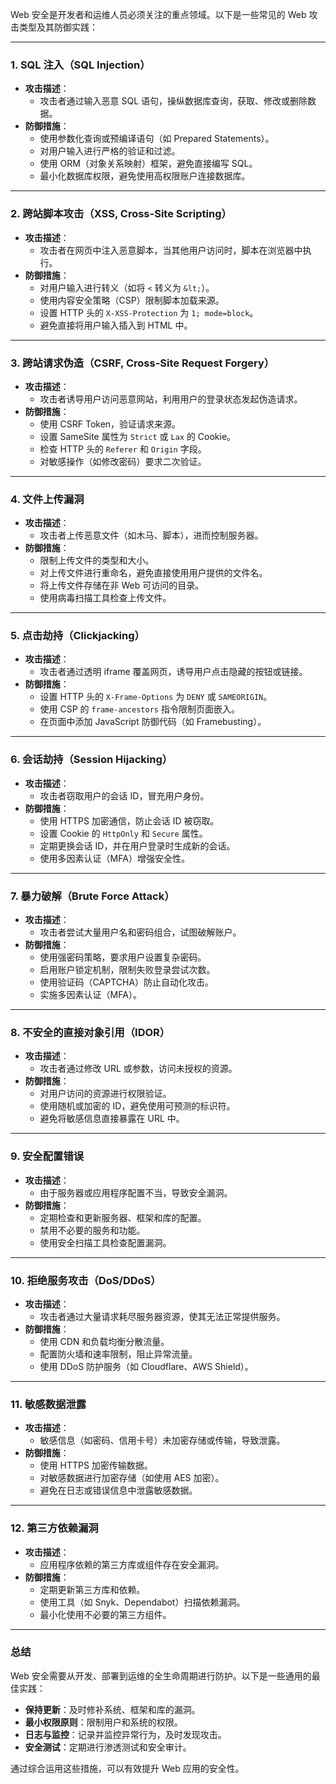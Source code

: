 Web 安全是开发者和运维人员必须关注的重点领域。以下是一些常见的 Web 攻击类型及其防御实践：

---

### 1. **SQL 注入（SQL Injection）**
- **攻击描述**：
  - 攻击者通过输入恶意 SQL 语句，操纵数据库查询，获取、修改或删除数据。
- **防御措施**：
  - 使用参数化查询或预编译语句（如 Prepared Statements）。
  - 对用户输入进行严格的验证和过滤。
  - 使用 ORM（对象关系映射）框架，避免直接编写 SQL。
  - 最小化数据库权限，避免使用高权限账户连接数据库。

---

### 2. **跨站脚本攻击（XSS, Cross-Site Scripting）**
- **攻击描述**：
  - 攻击者在网页中注入恶意脚本，当其他用户访问时，脚本在浏览器中执行。
- **防御措施**：
  - 对用户输入进行转义（如将 `<` 转义为 `&lt;`）。
  - 使用内容安全策略（CSP）限制脚本加载来源。
  - 设置 HTTP 头的 `X-XSS-Protection` 为 `1; mode=block`。
  - 避免直接将用户输入插入到 HTML 中。

---

### 3. **跨站请求伪造（CSRF, Cross-Site Request Forgery）**
- **攻击描述**：
  - 攻击者诱导用户访问恶意网站，利用用户的登录状态发起伪造请求。
- **防御措施**：
  - 使用 CSRF Token，验证请求来源。
  - 设置 SameSite 属性为 `Strict` 或 `Lax` 的 Cookie。
  - 检查 HTTP 头的 `Referer` 和 `Origin` 字段。
  - 对敏感操作（如修改密码）要求二次验证。

---

### 4. **文件上传漏洞**
- **攻击描述**：
  - 攻击者上传恶意文件（如木马、脚本），进而控制服务器。
- **防御措施**：
  - 限制上传文件的类型和大小。
  - 对上传文件进行重命名，避免直接使用用户提供的文件名。
  - 将上传文件存储在非 Web 可访问的目录。
  - 使用病毒扫描工具检查上传文件。

---

### 5. **点击劫持（Clickjacking）**
- **攻击描述**：
  - 攻击者通过透明 iframe 覆盖网页，诱导用户点击隐藏的按钮或链接。
- **防御措施**：
  - 设置 HTTP 头的 `X-Frame-Options` 为 `DENY` 或 `SAMEORIGIN`。
  - 使用 CSP 的 `frame-ancestors` 指令限制页面嵌入。
  - 在页面中添加 JavaScript 防御代码（如 Framebusting）。

---

### 6. **会话劫持（Session Hijacking）**
- **攻击描述**：
  - 攻击者窃取用户的会话 ID，冒充用户身份。
- **防御措施**：
  - 使用 HTTPS 加密通信，防止会话 ID 被窃取。
  - 设置 Cookie 的 `HttpOnly` 和 `Secure` 属性。
  - 定期更换会话 ID，并在用户登录时生成新的会话。
  - 使用多因素认证（MFA）增强安全性。

---

### 7. **暴力破解（Brute Force Attack）**
- **攻击描述**：
  - 攻击者尝试大量用户名和密码组合，试图破解账户。
- **防御措施**：
  - 使用强密码策略，要求用户设置复杂密码。
  - 启用账户锁定机制，限制失败登录尝试次数。
  - 使用验证码（CAPTCHA）防止自动化攻击。
  - 实施多因素认证（MFA）。

---

### 8. **不安全的直接对象引用（IDOR）**
- **攻击描述**：
  - 攻击者通过修改 URL 或参数，访问未授权的资源。
- **防御措施**：
  - 对用户访问的资源进行权限验证。
  - 使用随机或加密的 ID，避免使用可预测的标识符。
  - 避免将敏感信息直接暴露在 URL 中。

---

### 9. **安全配置错误**
- **攻击描述**：
  - 由于服务器或应用程序配置不当，导致安全漏洞。
- **防御措施**：
  - 定期检查和更新服务器、框架和库的配置。
  - 禁用不必要的服务和功能。
  - 使用安全扫描工具检查配置漏洞。

---

### 10. **拒绝服务攻击（DoS/DDoS）**
- **攻击描述**：
  - 攻击者通过大量请求耗尽服务器资源，使其无法正常提供服务。
- **防御措施**：
  - 使用 CDN 和负载均衡分散流量。
  - 配置防火墙和速率限制，阻止异常流量。
  - 使用 DDoS 防护服务（如 Cloudflare、AWS Shield）。

---

### 11. **敏感数据泄露**
- **攻击描述**：
  - 敏感信息（如密码、信用卡号）未加密存储或传输，导致泄露。
- **防御措施**：
  - 使用 HTTPS 加密传输数据。
  - 对敏感数据进行加密存储（如使用 AES 加密）。
  - 避免在日志或错误信息中泄露敏感数据。

---

### 12. **第三方依赖漏洞**
- **攻击描述**：
  - 应用程序依赖的第三方库或组件存在安全漏洞。
- **防御措施**：
  - 定期更新第三方库和依赖。
  - 使用工具（如 Snyk、Dependabot）扫描依赖漏洞。
  - 最小化使用不必要的第三方组件。

---

### 总结
Web 安全需要从开发、部署到运维的全生命周期进行防护。以下是一些通用的最佳实践：
- **保持更新**：及时修补系统、框架和库的漏洞。
- **最小权限原则**：限制用户和系统的权限。
- **日志与监控**：记录并监控异常行为，及时发现攻击。
- **安全测试**：定期进行渗透测试和安全审计。

通过综合运用这些措施，可以有效提升 Web 应用的安全性。